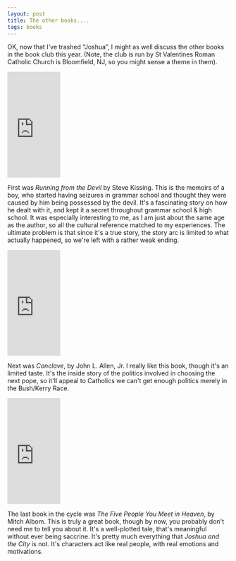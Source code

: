 ```yaml
---
layout: post
title: The other books....
tags: books
---
```

OK, now that I've trashed &#8220;Joshua&#8221;, I might as well discuss the other books in the book club this year.  (Note, the club is run by St Valentines Roman Catholic Church is Bloomfield, NJ, so you might sense a theme in them).

<iframe src="http://rcm.amazon.com/e/cm?t=njtheatercom-20&amp;o=1&amp;p=8&amp;l=as1&amp;asins=0824521056&amp;ref=tf_til&amp;fc1=000000&amp;IS2=1&amp;lt1=_blank&amp;m=amazon&amp;lc1=0000FF&amp;bc1=000000&amp;bg1=FFFFFF&amp;f=ifr" style="width:120px;height:240px;" scrolling="no" marginwidth="0" marginheight="0" frameborder="0">    </iframe>


First was *Running from the Devil* by Steve Kissing.  This is the memoirs of a boy, who started having seizures in grammar school and thought they were caused by him being possessed by the devil.  It's a fascinating story on how he dealt with it, and kept it a secret throughout grammar school &amp; high school.  It was especially interesting to me, as I am just about the same age as the author, so all the cultural reference matched to my experiences.  The ultimate problem is that since it's a true story, the story arc is limited to what actually happened, so we're left with a rather weak ending. 

<iframe src="http://rcm.amazon.com/e/cm?t=njtheatercom-20&amp;o=1&amp;p=8&amp;l=as1&amp;asins=0385504535&amp;ref=tf_til&amp;fc1=000000&amp;IS2=1&amp;lt1=_blank&amp;m=amazon&amp;lc1=0000FF&amp;bc1=000000&amp;bg1=FFFFFF&amp;f=ifr" style="width:120px;height:240px;" scrolling="no" marginwidth="0" marginheight="0" frameborder="0">    </iframe>


Next was *Conclave*, by John L. Allen, Jr.  I really like this book, though it's an limited taste.  It's the inside story of the politics involved in choosing the next pope, so it'll appeal to Catholics we can't get enough politics merely in the Bush/Kerry Race.

<iframe src="http://rcm.amazon.com/e/cm?t=njtheatercom-20&amp;o=1&amp;p=8&amp;l=as1&amp;asins=0786868716&amp;ref=tf_til&amp;fc1=000000&amp;IS2=1&amp;lt1=_blank&amp;m=amazon&amp;lc1=0000FF&amp;bc1=000000&amp;bg1=FFFFFF&amp;f=ifr" style="width:120px;height:240px;" scrolling="no" marginwidth="0" marginheight="0" frameborder="0">    </iframe>


The last book in the cycle was *The Five People You Meet in Heaven*, by Mitch Albom. This is truly a great book, though by now, you probably don't need me to tell you about it.   It's a well-plotted tale, that's meaningful without ever being saccrine.  It's pretty much everything that *Joshua and the City* is not.  It's characters act like real people, with real emotions and motivations.
